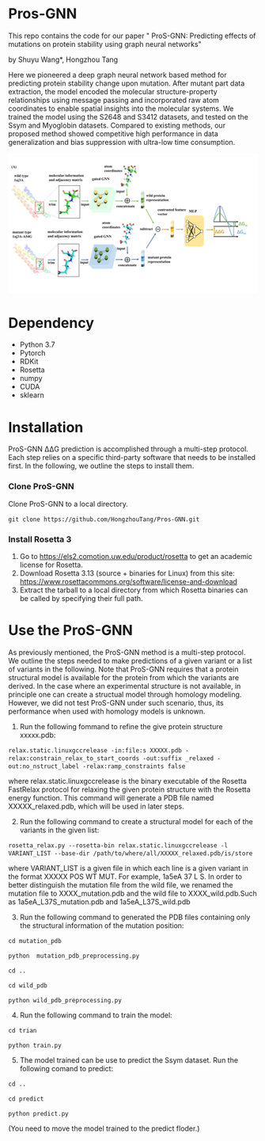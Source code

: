 # Pros-GNN

This repo contains the code for our paper " ProS-GNN: Predicting effects of mutations on protein stability using graph neural networks"

by Shuyu Wang*, Hongzhou Tang

Here we pioneered a deep graph neural network based method for predicting protein stability change upon mutation. After mutant part data extraction, the model encoded the molecular structure-property relationships using message passing and incorporated raw atom coordinates to enable spatial insights into the molecular systems. We trained the model using the S2648 and S3412 datasets, and tested on the Ssym and Myoglobin datasets. Compared to existing methods, our proposed method showed competitive high performance in data generalization and bias suppression with ultra-low time consumption.

![image](https://github.com/shuyu-wang/ProS-GNN/raw/main/fig1(A).png)

# Dependency

* Python 3.7
* Pytorch
* RDKit
* Rosetta
* numpy
* CUDA
* sklearn

# Installation

ProS-GNN ΔΔG  prediction is accomplished through a multi-step protocol. Each step relies on a specific third-party software that needs to be installed first. In the following, we outline the steps to install them.

### Clone ProS-GNN

Clone ProS-GNN to a local directory.

```
git clone https://github.com/HongzhouTang/Pros-GNN.git
```

### Install Rosetta 3

1. Go to https://els2.comotion.uw.edu/product/rosetta to get an academic license for Rosetta.
2. Download Rosetta 3.13 (source + binaries for Linux) from this site: https://www.rosettacommons.org/software/license-and-download
3. Extract the tarball to a local directory from which Rosetta binaries can be called by specifying their full path.

# Use the ProS-GNN

As previously mentioned, the ProS-GNN  method is a multi-step protocol. We outline the steps needed to make  predictions of a given variant or a list of variants in the following. Note that ProS-GNN requires that a protein structural model is available for the protein from which the variants are derived. In the case where an experimental structure is not available, in principle one can create a structual model through homology modeling. However, we did not test ProS-GNN under such scenario, thus, its performance when used with homology models is unknown.

1. Run the following fommand to refine the give protein structure xxxxx.pdb:

```
relax.static.linuxgccrelease -in:file:s XXXXX.pdb -relax:constrain_relax_to_start_coords -out:suffix _relaxed -out:no_nstruct_label -relax:ramp_constraints false
```
where relax.static.linuxgccrelease is the binary executable of the Rosetta FastRelax protocol for relaxing the given protein structure with the Rosetta energy function. This command will generate a PDB file named XXXXX_relaxed.pdb, which will be used in later steps.

2. Run the following command to create a structural model for each of the variants in the given list:

```
rosetta_relax.py --rosetta-bin relax.static.linuxgccrelease -l VARIANT_LIST --base-dir /path/to/where/all/XXXXX_relaxed.pdb/is/store
```

where VARIANT_LIST is a given file in which each line is a given variant in the format XXXXX POS WT MUT. For example, 1a5eA 37 L S. 
In order to better distinguish the mutation file from the wild file, we renamed the mutation file to XXXX_mutation.pdb and the wild file to XXXX_wild.pdb.Such as 1a5eA_L37S_mutation.pdb  and  1a5eA_L37S_wild.pdb

3. Run the following command to generated the PDB files containing only the structural information of the mutation position:

```
cd mutation_pdb
```
```
python  mutation_pdb_preprocessing.py
```
```
cd ..
```
```
cd wild_pdb
```
```
python wild_pdb_preprocessing.py
```
4. Run the following command to train the model:

```
cd trian
```

```
python train.py
```

5. The model trained can be use to predict the Ssym dataset. Run the following comand to predict:

```
cd ..
```
```
cd predict
```
```
python predict.py
```

(You need to move the model trained to the predict floder.)
